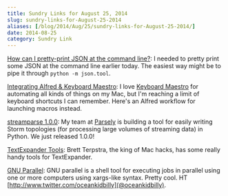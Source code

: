 ```yaml
---
title: Sundry Links for August 25, 2014
slug: sundry-links-for-August-25-2014
aliases: [/blog/2014/Aug/25/sundry-links-for-August-25-2014/]
date: 2014-08-25
category: Sundry Link
---
```


[How can I pretty-print JSON at the command line?](http://stackoverflow.com/questions/352098/how-can-i-pretty-print-json/1920585#1920585): I needed to pretty print some JSON at the command line earlier today. The easiest way might be to pipe it through `python -m json.tool`.

[Integrating Alfred & Keyboard Maestro](http://blog.iansinnott.com/integrating-alfred-and-keyboard-maestro/): I love [Keyboard Maestro](http://www.keyboardmaestro.com/main/) for automating all kinds of things on my Mac, but I'm reaching a limit of keyboard shortcuts I can remember. Here's an Alfred workflow for launching macros instead.

[streamparse 1.0.0](https://github.com/Parsely/streamparse/releases/tag/v1.0.0): My team at [Parsely](http://www.parsely.com) is building a tool for easily writing Storm topologies (for processing large volumes of streaming data) in Python. We just released 1.0.0!

[TextExpander Tools](http://brettterpstra.com/projects/te-tools/): Brett Terpstra, the king of Mac hacks, has some really handy tools for TextExpander.

[GNU Parallel](http://www.gnu.org/software/parallel/): GNU parallel is a shell tool for executing jobs in parallel using one or more computers using xargs-like syntax. Pretty cool. HT [http://www.twitter.com/oceankidbilly](@oceankidbilly).
